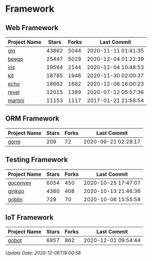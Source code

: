 # Framework

## Web Framework
| Project Name | Stars | Forks | Last Commit |
| ------------ | ----- | ----- | ----------- |
| [gin](https://github.com/gin-gonic/gin) | 43862 | 5044 | 2020-11-11 01:41:35 |
| [beego](https://github.com/astaxie/beego) | 25447 | 5029 | 2020-12-04 01:22:39 |
| [iris](https://github.com/kataras/iris) | 19564 | 2144 | 2020-12-04 10:48:53 |
| [kit](https://github.com/go-kit/kit) | 18785 | 1946 | 2020-11-30 02:00:37 |
| [echo](https://github.com/labstack/echo) | 18662 | 1662 | 2020-12-06 16:00:23 |
| [revel](https://github.com/revel/revel) | 12015 | 1389 | 2020-07-12 05:57:36 |
| [martini](https://github.com/go-martini/martini) | 11153 | 1117 | 2017-01-21 21:58:54 |

## ORM Framework
| Project Name | Stars | Forks | Last Commit |
| ------------ | ----- | ----- | ----------- |
| [gorm](https://github.com/jinzhu/gorm) | 209 | 72 | 2020-09-21 02:28:17 |

## Testing Framework
| Project Name | Stars | Forks | Last Commit |
| ------------ | ----- | ----- | ----------- |
| [goconvey](https://github.com/smartystreets/goconvey) | 6054 | 450 | 2020-10-25 17:47:07 |
| [ginkgo](https://github.com/onsi/ginkgo) | 4360 | 408 | 2020-10-13 21:46:36 |
| [goblin](https://github.com/franela/goblin) | 729 | 70 | 2020-10-06 15:55:58 |

## IoT Framework
| Project Name | Stars | Forks | Last Commit |
| ------------ | ----- | ----- | ----------- |
| [gobot](https://github.com/hybridgroup/gobot) | 6857 | 862 | 2020-12-01 09:54:44 |

*Update Date: 2020-12-06T19:00:58*